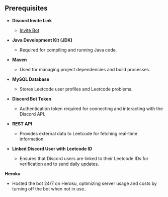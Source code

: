 ## Prerequisites

- **Discord Invite Link**
  - [Invite Bot](https://discord.com/oauth2/authorize?client_id=1247618641189539955&scope=bot&permissions=PERMISSIONS_INTEGER)

- **Java Development Kit (JDK)**
  - Required for compiling and running Java code.

- **Maven**
  - Used for managing project dependencies and build processes.

- **MySQL Database**
  - Stores Leetcode user profiles and Leetcode problems.

- **Discord Bot Token**
  - Authentication token required for connecting and interacting with the Discord API.

- **REST API**
  - Provides external data to Leetcode for fetching real-time information.


- **Linked Discord User with Leetcode ID**
  - Ensures that Discord users are linked to their Leetcode IDs for verification and to send daily updates.

 **Heroku**
  - Hosted the bot 24/7 on Heroku, optimizing server usage and costs by turning off the bot when not in use..
